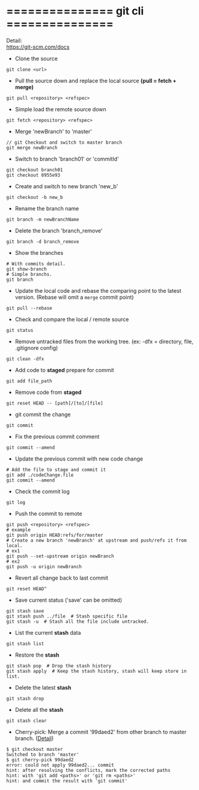 # ===============  git cli  ===============  
Detail:  
https://git-scm.com/docs

- Clone the source
```
git clone <url>
```

- Pull the source down and replace the local source **(pull = fetch + merge)**
```
git pull <repository> <refspec>
```

- Simple load the remote source down
```
git fetch <repository> <refspec>
```

- Merge 'newBranch' to 'master'
```
// git Checkout and switch to master branch
git merge newBranch
```

- Switch to branch 'branch01' or 'commitId'
```
git checkout branch01
git checkout 8955e93
```

- Create and switch to new branch 'new_b'
```
git checkout -b new_b
```

- Rename the branch name
```
git branch -m newBranchName
```

- Delete the branch 'branch_remove'
```
git branch -d branch_remove
```

- Show the branches
```
# With commits detail.
git show-branch
# Simple branchs.
git branch
```

- Update the local code and rebase the comparing point to the latest version. (Rebase will omit a `merge` commit point)
```
git pull --rebase
```

- Check and compare the local / remote source
```
git status
```

- Remove untracked files from the working tree. (ex: -dfx = directory, file, .gitignore config)
```
git clean -dfx
```

- Add code to **staged** prepare for commit
```
git add file_path
```

- Remove code from **staged**
```
git reset HEAD -- [path]/[to]/[file]
```

- git commit the change
```
git commit
```

- Fix the previous commit comment
```
git commit --amend
```
  
- Update the previous commit with new code change
```
# Add the file to stage and commit it
git add ./codeChange.file
git commit --amend
```

- Check the commit log
```
git log
```

- Push the commit to remote
```
git push <repository> <refspec>
# example
git push origin HEAD:refs/for/master
# Create a new branch 'newBranch' at upstream and push/refs it from local.
# ex1
git push --set-upstream origin newBranch 
# ex2
git push -u origin newBranch
```

- Revert all change back to last commit
```
git reset HEAD^
```

- Save current status ('save' can be omitted)
```
git stash save
git stash push ../file  # Stash specific file
git stash -u  # Stash all the file include untracked.
```

- List the current **stash** data
```
git stash list
```

- Restore the **stash**
```
git stash pop  # Drop the stash history
git stash apply  # Keep the stash history, stash will keep store in list.
```

- Delete the latest **stash**
```
git stash drop
```

- Delete all the **stash**
```
git stash clear
```
  
- Cherry-pick: Merge a commit '99daed2' from other branch to master branch. ([Detail](https://backlog.com/git-tutorial/tw/stepup/stepup7_4.html))
```
$ git checkout master
Switched to branch 'master'
$ git cherry-pick 99daed2
error: could not apply 99daed2... commit
hint: after resolving the conflicts, mark the corrected paths
hint: with 'git add <paths>' or 'git rm <paths>'
hint: and commit the result with 'git commit'
```
